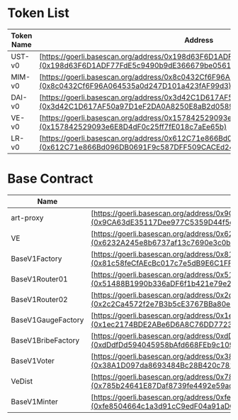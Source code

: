 # Token List

|Token Name| Address | 
|----------|---------|
| UST-v0 | [https://goerli.basescan.org/address/0x198d63F6D1ADF77FdE5c9490b9dE366679be0561](0x198d63F6D1ADF77FdE5c9490b9dE366679be0561)| 
| MIM-v0 | [https://goerli.basescan.org/address/0x8c0432Cf6F96A064535a0d247D101a423fAF99d3](0x8c0432Cf6F96A064535a0d247D101a423fAF99d3)| 
| DAI-v0 | [https://goerli.basescan.org/address/0x3d42C1D617AF50a97D1eF2DA0A8250E8aB2d0589](0x3d42C1D617AF50a97D1eF2DA0A8250E8aB2d0589)| 
| VE-v0 | [https://goerli.basescan.org/address/0x157842529093e6E8D4dF0c25ff7fE018c7aEe65b](0x157842529093e6E8D4dF0c25ff7fE018c7aEe65b)| 
| LR-v0 | [https://goerli.basescan.org/address/0x612C71e866Bd096DB0691F9c587DFF509CACEd24](0x612C71e866Bd096DB0691F9c587DFF509CACEd24)| 

# Base Contract 

| Name| Address | 
|----------|---------|
| art-proxy | [https://goerli.basescan.org/address/0x9CA63dE35117Dee977C5359D44f5eE9A129e2297](0x9CA63dE35117Dee977C5359D44f5eE9A129e2297)|
| VE | [https://goerli.basescan.org/address/0x6232A245e8b6737af13c7690e3c0b3A842e1E2Fe](0x6232A245e8b6737af13c7690e3c0b3A842e1E2Fe)| 
| BaseV1Factory | [https://goerli.basescan.org/address/0x81c58feCfAEcBc017c7e5dB9E6C1FF983C73F871](0x81c58feCfAEcBc017c7e5dB9E6C1FF983C73F871)| 
| BaseV1Router01 | [https://goerli.basescan.org/address/0x51488B1990b336aDF6f1b421e79e22B0862B0578](0x51488B1990b336aDF6f1b421e79e22B0862B0578)| 
| BaseV1Router02 | [https://goerli.basescan.org/address/0x2c2Ca4572f2e7B3b5cE3767BBa80ee3021011c62](0x2c2Ca4572f2e7B3b5cE3767BBa80ee3021011c62)| 
| BaseV1GaugeFactory | [https://goerli.basescan.org/address/0x1ec2174BDE2ABe6D6A8C76DD77239A713bf3acaA](0x1ec2174BDE2ABe6D6A8C76DD77239A713bf3acaA)| 
| BaseV1BribeFactory | [https://goerli.basescan.org/address/0xdDdfDd594045958bAfd668FEb9c1098895105Ad9](0xdDdfDd594045958bAfd668FEb9c1098895105Ad9)| 
| BaseV1Voter | [https://goerli.basescan.org/address/0x38A1D097da8693484Bc28B420c782790B8db1E5d](0x38A1D097da8693484Bc28B420c782790B8db1E5d)| 
| VeDist | [https://goerli.basescan.org/address/0x785b24641E87Daf8739fe4492e59aca8279c964B](0x785b24641E87Daf8739fe4492e59aca8279c964B)| 
| BaseV1Minter | [https://goerli.basescan.org/address/0xfe8504664c1a3d91cC9edF04a91aDC6db5280cB1](0xfe8504664c1a3d91cC9edF04a91aDC6db5280cB1)| 

